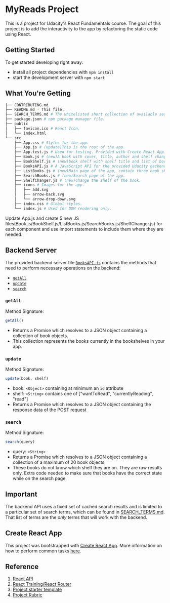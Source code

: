 # MyReads Project

This is a project for Udacity's React Fundamentals course. The goal of this project is to add the interactivity to the app by refactoring the static code using React.



## Getting Started

To get started developing right away:

* install all project dependencies with `npm install`
* start the development server with `npm start`

## What You're Getting
```bash
├── CONTRIBUTING.md
├── README.md - This file.
├── SEARCH_TERMS.md # The whitelisted short collection of available search terms to use with the app.
├── package.json # npm package manager file.
├── public
│   ├── favicon.ico # React Icon.
│   └── index.html
└── src
    ├── App.css # Styles for the app.
    ├── App.js # (update)This is the root of the app.
    ├── App.test.js # Used for testing. Provided with Create React App.
    ├── Book.js # (new)A book with cover, title, author and shelf changer.
    ├── BookShelf.js # (new)book shelf with shelf title and list of books.
    ├── BooksAPI.js # A JavaScript API for the provided Udacity backend. Instructions for the methods are below.
    ├── ListBooks.js # (new)Main page of the app, contain three book shelfs.
    ├── SearchBooks.js # (new)Search page of the app.
    ├── ShelfChanger.js # (new)Change the shelf of the book.
    ├── icons # Images for the app.
    │   ├── add.svg
    │   ├── arrow-back.svg
    │   └── arrow-drop-down.svg
    ├── index.css # Global styles.
    └── index.js # Used for DOM rendering only.
```

Update App.js and create 5 new JS files(Book.js/BookShelf.js/ListBooks.js/SearchBooks.js/ShelfChanger.js) for each component and use import statements to include them where they are needed.

## Backend Server

The provided backend server file [`BooksAPI.js`](src/BooksAPI.js) contains the methods that need to perform necessary operations on the backend:

* [`getAll`](#getall)
* [`update`](#update)
* [`search`](#search)

### `getAll`

Method Signature:

```js
getAll()
```

* Returns a Promise which resolves to a JSON object containing a collection of book objects.
* This collection represents the books currently in the bookshelves in your app.

### `update`

Method Signature:

```js
update(book, shelf)
```

* book: `<Object>` containing at minimum an `id` attribute
* shelf: `<String>` contains one of ["wantToRead", "currentlyReading", "read"]  
* Returns a Promise which resolves to a JSON object containing the response data of the POST request

### `search`

Method Signature:

```js
search(query)
```

* query: `<String>`
* Returns a Promise which resolves to a JSON object containing a collection of a maximum of 20 book objects.
* These books do not know which shelf they are on. They are raw results only. Extra code needed to make sure that books have the correct state while on the search page.

## Important
The backend API uses a fixed set of cached search results and is limited to a particular set of search terms, which can be found in [SEARCH_TERMS.md](SEARCH_TERMS.md). That list of terms are the _only_ terms that will work with the backend.

## Create React App

This project was bootstrapped with [Create React App](https://github.com/facebookincubator/create-react-app). More information on how to perform common tasks [here](https://github.com/facebookincubator/create-react-app/blob/master/packages/react-scripts/template/README.md).

## Reference

1. [React API](https://facebook.github.io/react/docs/react-api.html)
2. [React Training/React Router](https://reacttraining.com/react-router/web/api/BrowserRouter)
3. [Project starter template](https://github.com/udacity/reactnd-project-myreads-starter)
4. [Project Rubric](https://review.udacity.com/#!/rubrics/918/view)
